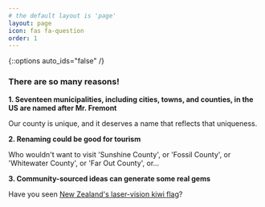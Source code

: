 ```yaml
---
# the default layout is 'page'
layout: page
icon: fas fa-question
order: 1
---
```


{::options auto_ids="false" /}

### There are so many reasons!

**1. Seventeen municipalities, including cities, towns, and counties, in the US are named after Mr. Fremont**

Our county is unique, and it deserves a name that reflects that uniqueness. 

**2. Renaming could be good for tourism**

Who wouldn't want to visit 'Sunshine County', or 'Fossil County', or 'Whitewater County', or 'Far Out County', or...

**3. Community-sourced ideas can generate some real gems**

Have you seen [New Zealand's laser-vision kiwi flag](https://en.wikipedia.org/wiki/Laser_Kiwi_flag)?



